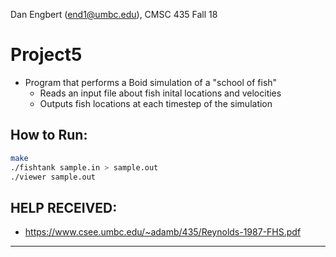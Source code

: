 Dan Engbert (end1@umbc.edu), CMSC 435 Fall 18

# Project5
* Program that performs a Boid simulation of a "school of fish"
  * Reads an input file about fish inital locations and velocities
  * Outputs fish locations at each timestep of the simulation


## How to Run:
````bash
make
./fishtank sample.in > sample.out
./viewer sample.out
````


## HELP RECEIVED:
* https://www.csee.umbc.edu/~adamb/435/Reynolds-1987-FHS.pdf
---

